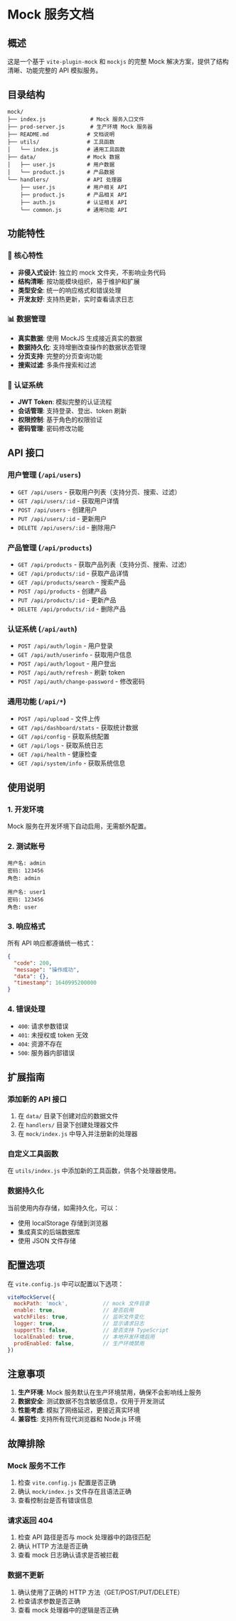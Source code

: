 # Mock 服务文档

## 概述

这是一个基于 `vite-plugin-mock` 和 `mockjs` 的完整 Mock 解决方案，提供了结构清晰、功能完整的 API 模拟服务。

## 目录结构

```
mock/
├── index.js              # Mock 服务入口文件
├── prod-server.js        # 生产环境 Mock 服务器
├── README.md            # 文档说明
├── utils/               # 工具函数
│   └── index.js         # 通用工具函数
├── data/                # Mock 数据
│   ├── user.js          # 用户数据
│   └── product.js       # 产品数据
└── handlers/            # API 处理器
    ├── user.js          # 用户相关 API
    ├── product.js       # 产品相关 API
    ├── auth.js          # 认证相关 API
    └── common.js        # 通用功能 API
```

## 功能特性

### 🚀 核心特性
- **非侵入式设计**: 独立的 mock 文件夹，不影响业务代码
- **结构清晰**: 按功能模块组织，易于维护和扩展
- **类型安全**: 统一的响应格式和错误处理
- **开发友好**: 支持热更新，实时查看请求日志

### 📊 数据管理
- **真实数据**: 使用 MockJS 生成接近真实的数据
- **数据持久化**: 支持增删改查操作的数据状态管理
- **分页支持**: 完整的分页查询功能
- **搜索过滤**: 多条件搜索和过滤

### 🔐 认证系统
- **JWT Token**: 模拟完整的认证流程
- **会话管理**: 支持登录、登出、token 刷新
- **权限控制**: 基于角色的权限验证
- **密码管理**: 密码修改功能

## API 接口

### 用户管理 (`/api/users`)
- `GET /api/users` - 获取用户列表（支持分页、搜索、过滤）
- `GET /api/users/:id` - 获取用户详情
- `POST /api/users` - 创建用户
- `PUT /api/users/:id` - 更新用户
- `DELETE /api/users/:id` - 删除用户

### 产品管理 (`/api/products`)
- `GET /api/products` - 获取产品列表（支持分页、搜索、过滤）
- `GET /api/products/:id` - 获取产品详情
- `GET /api/products/search` - 搜索产品
- `POST /api/products` - 创建产品
- `PUT /api/products/:id` - 更新产品
- `DELETE /api/products/:id` - 删除产品

### 认证系统 (`/api/auth`)
- `POST /api/auth/login` - 用户登录
- `GET /api/auth/userinfo` - 获取用户信息
- `POST /api/auth/logout` - 用户登出
- `POST /api/auth/refresh` - 刷新 token
- `POST /api/auth/change-password` - 修改密码

### 通用功能 (`/api/*`)
- `POST /api/upload` - 文件上传
- `GET /api/dashboard/stats` - 获取统计数据
- `GET /api/config` - 获取系统配置
- `GET /api/logs` - 获取系统日志
- `GET /api/health` - 健康检查
- `GET /api/system/info` - 获取系统信息

## 使用说明

### 1. 开发环境
Mock 服务在开发环境下自动启用，无需额外配置。

### 2. 测试账号
```
用户名: admin
密码: 123456
角色: admin

用户名: user1
密码: 123456
角色: user
```

### 3. 响应格式
所有 API 响应都遵循统一格式：

```json
{
  "code": 200,
  "message": "操作成功",
  "data": {},
  "timestamp": 1640995200000
}
```

### 4. 错误处理
- `400`: 请求参数错误
- `401`: 未授权或 token 无效
- `404`: 资源不存在
- `500`: 服务器内部错误

## 扩展指南

### 添加新的 API 接口

1. 在 `data/` 目录下创建对应的数据文件
2. 在 `handlers/` 目录下创建处理器文件
3. 在 `mock/index.js` 中导入并注册新的处理器

### 自定义工具函数

在 `utils/index.js` 中添加新的工具函数，供各个处理器使用。

### 数据持久化

当前使用内存存储，如需持久化，可以：
- 使用 localStorage 存储到浏览器
- 集成真实的后端数据库
- 使用 JSON 文件存储

## 配置选项

在 `vite.config.js` 中可以配置以下选项：

```javascript
viteMockServe({
  mockPath: 'mock',           // mock 文件目录
  enable: true,               // 是否启用
  watchFiles: true,           // 监听文件变化
  logger: true,               // 显示请求日志
  supportTs: false,           // 是否支持 TypeScript
  localEnabled: true,         // 本地开发环境启用
  prodEnabled: false,         // 生产环境禁用
})
```

## 注意事项

1. **生产环境**: Mock 服务默认在生产环境禁用，确保不会影响线上服务
2. **数据安全**: 测试数据不包含敏感信息，仅用于开发测试
3. **性能考虑**: 模拟了网络延迟，更接近真实环境
4. **兼容性**: 支持所有现代浏览器和 Node.js 环境

## 故障排除

### Mock 服务不工作
1. 检查 `vite.config.js` 配置是否正确
2. 确认 `mock/index.js` 文件存在且语法正确
3. 查看控制台是否有错误信息

### 请求返回 404
1. 检查 API 路径是否与 mock 处理器中的路径匹配
2. 确认 HTTP 方法是否正确
3. 查看 mock 日志确认请求是否被拦截

### 数据不更新
1. 确认使用了正确的 HTTP 方法（GET/POST/PUT/DELETE）
2. 检查请求参数是否正确
3. 查看 mock 处理器中的逻辑是否正确
